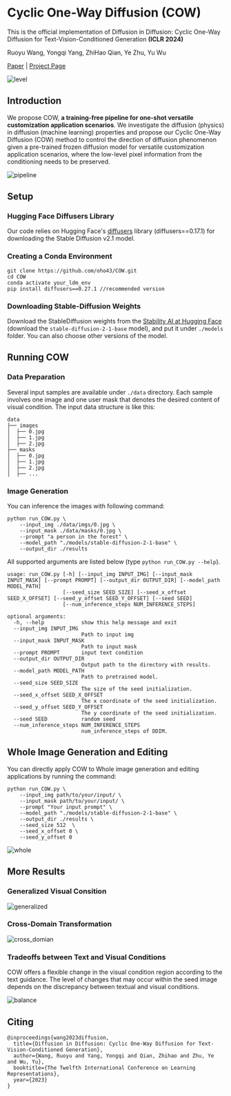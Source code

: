 # Cyclic One-Way Diffusion (COW)

This is the official implementation of Diffusion in Diffusion: Cyclic One-Way Diffusion for Text-Vision-Conditioned Generation **(ICLR 2024)**

Ruoyu Wang, Yongqi Yang, ZhiHao Qian, Ye Zhu, Yu Wu

[Paper](https://arxiv.org/abs/2306.08247) | [Project Page](https://oho43.github.io/COW/)

![level](https://github.com/oho43/COW/blob/main/assets/level.png)





## Introduction

We propose COW, **a training-free pipeline for one-shot versatile customization application scenarios**. We investigate the diffusion (physics) in diffusion (machine learning) properties and propose our Cyclic One-Way Diffusion (COW) method to control the direction of diffusion phenomenon given a pre-trained frozen diffusion model for versatile customization application scenarios, where the low-level pixel information from the conditioning needs to be preserved. 

![pipeline](https://github.com/oho43/COW/blob/main/assets/pipeline.png)

## Setup

### Hugging Face Diffusers Library

Our code relies on Hugging Face's [diffusers](https://github.com/huggingface/diffusers) library (diffusers==0.17.1) for downloading the Stable Diffusion v2.1 model.



### Creating a Conda Environment

```
git clone https://github.com/oho43/COW.git
cd COW
conda activate your_ldm_env
pip install diffusers==0.27.1 //recommended version
```



### Downloading Stable-Diffusion Weights

Download the StableDiffusion weights from the [Stability AI at Hugging Face](https://huggingface.co/stabilityai/stable-diffusion-2-1-base) (download the `stable-diffusion-2-1-base` model), and put it under `./models` folder. You can also choose other versions of the model.



## Running COW

### Data Preparation

Several input samples are available under `./data` directory. Each sample involves one image and one user mask that denotes the desired content of visual condition. The input data structure is like this:

```
data
├── images
│  ├── 0.jpg
│  ├── 1.jpg
│  ├── 2.jpg
├── masks
│  ├── 0.jpg
│  ├── 1.jpg
│  ├── 2.jpg
│  ├── ...
```

### Image Generation

You can inference the images with following command:

```
python run_COW.py \
    --input_img ./data/imgs/0.jpg \
    --input_mask ./data/masks/0.jpg \
    --prompt "a person in the forest" \
    --model_path "./models/stable-diffusion-2-1-base" \
    --output_dir ./results 
```

 

All supported arguments are listed below (type `python run_COW.py --help`).

```
usage: run_COW.py [-h] [--input_img INPUT_IMG] [--input_mask INPUT_MASK] [--prompt PROMPT] [--output_dir OUTPUT_DIR] [--model_path MODEL_PATH]
                  [--seed_size SEED_SIZE] [--seed_x_offset SEED_X_OFFSET] [--seed_y_offset SEED_Y_OFFSET] [--seed SEED]
                  [--num_inference_steps NUM_INFERENCE_STEPS]

optional arguments:
  -h, --help            show this help message and exit
  --input_img INPUT_IMG
                        Path to input img
  --input_mask INPUT_MASK
                        Path to input mask
  --prompt PROMPT       input text condition
  --output_dir OUTPUT_DIR
                        Output path to the directory with results.
  --model_path MODEL_PATH
                        Path to pretrained model.
  --seed_size SEED_SIZE
                        The size of the seed initialization.
  --seed_x_offset SEED_X_OFFSET
                        The x coordinate of the seed initialization.
  --seed_y_offset SEED_Y_OFFSET
                        The y coordinate of the seed initialization.
  --seed SEED           random seed
  --num_inference_steps NUM_INFERENCE_STEPS
                        num_inference_steps of DDIM.
```

## Whole Image Generation and Editing

You can directly apply COW to Whole image generation and editing applications by running the command:

```
python run_COW.py \
    --input_img path/to/your/input/ \
    --input_mask path/to/your/input/ \
    --prompt "Your input prompt" \
    --model_path "./models/stable-diffusion-2-1-base" \
    --output_dir ./results \
    --seed_size 512  \
    --seed_x_offset 0 \
    --seed_y_offset 0
```

 ![whole](https://github.com/oho43/COW/blob/main/assets/whole.png)



## More Results

### Generalized Visual Consition

![generalized](https://github.com/oho43/COW/blob/main/assets/generalized.png)

### Cross-Domain Transformation

![cross_domian](https://github.com/oho43/COW/blob/main/assets/cross_domian.png)

### Tradeoffs between Text and Visual Conditions

COW offers a flexible change in the visual condition region according to the text guidance. The level of changes that may occur within the seed image depends on the discrepancy between textual and visual conditions.

![balance](https://github.com/oho43/COW/blob/main/assets/balance.png)

## Citing

```
@inproceedings{wang2023diffusion,
  title={Diffusion in Diffusion: Cyclic One-Way Diffusion for Text-Vision-Conditioned Generation},
  author={Wang, Ruoyu and Yang, Yongqi and Qian, Zhihao and Zhu, Ye and Wu, Yu},
  booktitle={The Twelfth International Conference on Learning Representations},
  year={2023}
}
```

